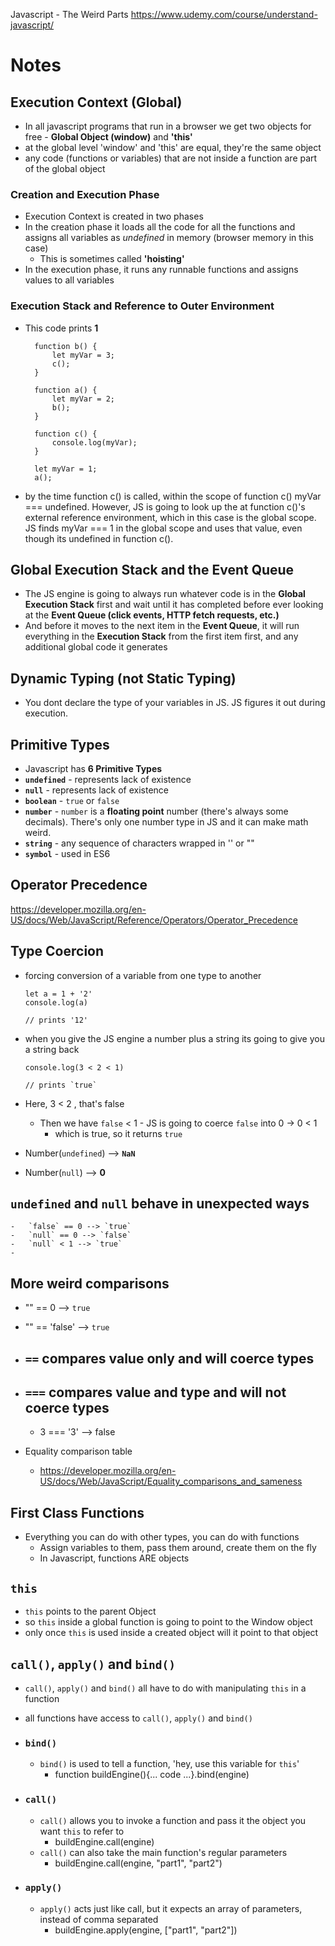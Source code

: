 Javascript - The Weird Parts
https://www.udemy.com/course/understand-javascript/

# Notes

## Execution Context (Global)

-   In all javascript programs that run in a browser we get two objects for free - **Global Object (window)** and **'this'**
-   at the global level 'window' and 'this' are equal, they're the same object
-   any code (functions or variables) that are not inside a function are part of the global object

### Creation and Execution Phase

-   Execution Context is created in two phases
-   In the creation phase it loads all the code for all the functions and assigns all variables as _undefined_ in memory (browser memory in this case)
    -   This is sometimes called **'hoisting'**
-   In the execution phase, it runs any runnable functions and assigns values to all variables

### Execution Stack and Reference to Outer Environment

-   This code prints **1**

          function b() {
              let myVar = 3;
              c();
          }

          function a() {
              let myVar = 2;
              b();
          }

          function c() {
              console.log(myVar);
          }

          let myVar = 1;
          a();

-   by the time function c() is called, within the scope of function c() myVar === undefined. However, JS is going to look up the at function c()'s external reference environment, which in this case is the global scope. JS finds myVar === 1 in the global scope and uses that value, even though its undefined in function c().

## Global Execution Stack and the Event Queue

-   The JS engine is going to always run whatever code is in the **Global Execution Stack** first and wait until it has completed before ever looking at the **Event Queue (click events, HTTP fetch requests, etc.)**
-   And before it moves to the next item in the **Event Queue**, it will run everything in the **Execution Stack** from the first item first, and any additional global code it generates

## Dynamic Typing (not Static Typing)

-   You dont declare the type of your variables in JS. JS figures it out during execution.

## Primitive Types

-   Javascript has **6 Primitive Types**
-   **`undefined`** - represents lack of existence
-   **`null`** - represents lack of existence
-   **`boolean`** - `true` or `false`
-   **`number`** - `number` is a **floating point** number (there's always some decimals). There's only one number type in JS and it can make math weird.
-   **`string`** - any sequence of characters wrapped in '' or ""
-   **`symbol`** - used in ES6

## Operator Precedence

https://developer.mozilla.org/en-US/docs/Web/JavaScript/Reference/Operators/Operator_Precedence

## Type Coercion

-   forcing conversion of a variable from one type to another

        let a = 1 + '2'
        console.log(a)

        // prints '12'

-   when you give the JS engine a number plus a string its going to give you a string back

        console.log(3 < 2 < 1)

        // prints `true`

-   Here, 3 < 2 , that's false

    -   Then we have `false` < 1 - JS is going to coerce `false` into 0 -> 0 < 1
        -   which is true, so it returns `true`

-   Number(`undefined`) --> **`NaN`**
-   Number(`null`) --> **0**

## `undefined` and `null` behave in unexpected ways

    -   `false` == 0 --> `true`
    -   `null` == 0 --> `false`
    -   `null` < 1 --> `true`
    -

## More weird comparisons

-   "" == 0 --> `true`
-   "" == 'false' --> `true`

-   ## `==` compares value only and will coerce types
-   ## `===` compares value and type and will not coerce types

    -   3 === '3' --> false

-   Equality comparison table

    -   https://developer.mozilla.org/en-US/docs/Web/JavaScript/Equality_comparisons_and_sameness

## First Class Functions

-   Everything you can do with other types, you can do with functions
    -   Assign variables to them, pass them around, create them on the fly
    -   In Javascript, functions ARE objects

## `this`

-   `this` points to the parent Object
-   so `this` inside a global function is going to point to the Window object
-   only once `this` is used inside a created object will it point to that object

## `call()`, `apply()` and `bind()`

-   `call()`, `apply()` and `bind()` all have to do with manipulating `this` in a function

-   all functions have access to `call()`, `apply()` and `bind()`
-   ### `bind()`
    -   `bind()` is used to tell a function, 'hey, use this variable for `this`'
        -   function buildEngine(){... code ...}.bind(engine)
-   ### `call()`

    -   `call()` allows you to invoke a function and pass it the object you want `this` to refer to
        -   buildEngine.call(engine)
    -   `call()` can also take the main function's regular parameters
        -   buildEngine.call(engine, "part1", "part2")

-   ### `apply()`
    -   `apply()` acts just like call, but it expects an array of parameters, instead of comma separated
        -   buildEngine.apply(engine, ["part1", "part2"])
